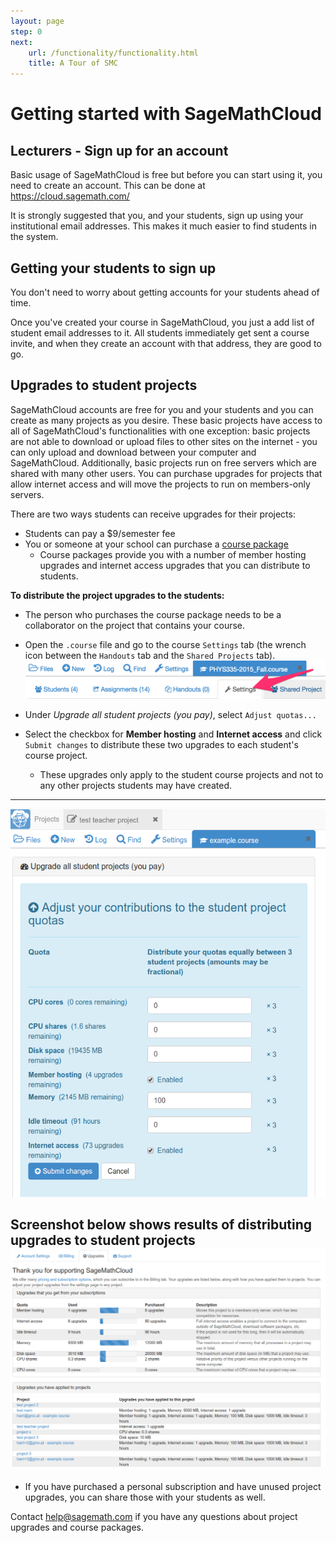 ```yaml
---
layout: page
step: 0
next:
    url: /functionality/functionality.html
    title: A Tour of SMC
---
```

# Getting started with SageMathCloud

## Lecturers - Sign up for an account

Basic usage of SageMathCloud is free but before you can start using it, you need to create an account. This can be done at https://cloud.sagemath.com/

It is strongly suggested that you, and your students, sign up using your institutional email addresses.
This makes it much easier to find students in the system.

## Getting your students to sign up

You don't need to worry about getting accounts for your students ahead of time.

Once you've created your course in SageMathCloud, you just a add list of student email addresses to it. All students immediately get sent a course invite, and when they create an account with that address, they are good to go.

## Upgrades to student projects

SageMathCloud accounts are free for you and your students and you can create as many projects as you desire.  These basic projects have access to all of SageMathCloud's functionalities with one exception: basic projects are not able to download or upload files to other sites on the internet - you can only upload and download between your computer and SageMathCloud.  Additionally, basic projects run on free servers which are shared with many other users.  You can purchase upgrades for projects that allow internet access and will move the projects to run on members-only servers.

There are two ways students can receive upgrades for their projects:
- Students can pay a \$9/semester fee
- You or someone at your school can purchase a [course package](https://cloud.sagemath.com/policies/pricing.html)
    - Course packages provide you with a number of member hosting upgrades and internet access upgrades that you can distribute to students.

**To distribute the project upgrades to the students:**
- The person who purchases the course package needs to be a collaborator on the project that contains your course.
- Open the `.course` file and go to the course  `Settings` tab (the wrench icon between the `Handouts` tab and the `Shared Projects` tab).
![](course_settings_tab.png)

- Under *Upgrade all student projects (you pay)*,  select `Adjust quotas...`
- Select the checkbox for **Member hosting** and **Internet access** and click `Submit changes` to distribute these two upgrades to each student's course project.
    - These upgrades only apply to the student course projects and not to any other projects students may have created.

---
![](smc-course-upgrades.png)


**Screenshot below shows results of distributing upgrades to student projects**
![](smc-account-upgrades-distributed-student-projects.png)
---

- If you have purchased a personal subscription and have unused project upgrades, you can share those with your students as well.

Contact [help@sagemath.com](help@sagemath.com) if you have any questions about project upgrades and course packages.
